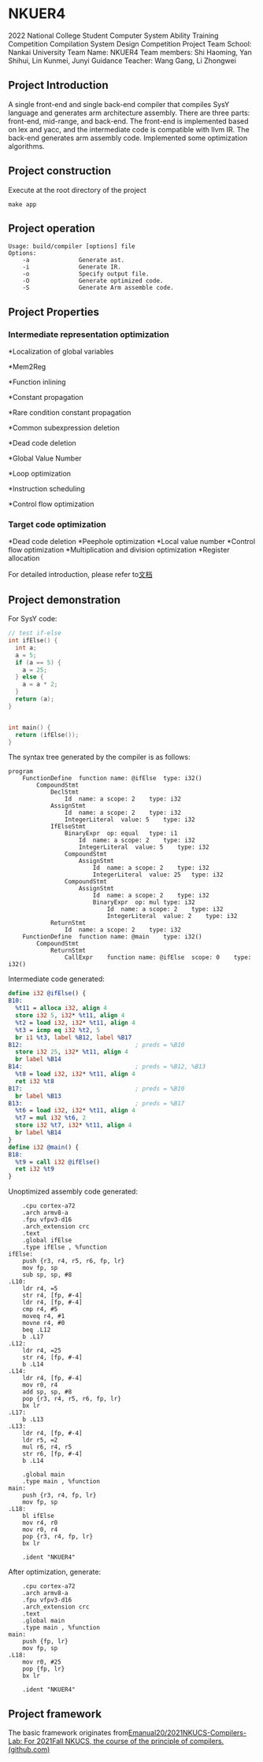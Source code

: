 # NKUER4
2022 National College Student Computer System Ability Training Competition Compilation System Design Competition Project
Team School: Nankai University
Team Name: NKUER4
Team members: Shi Haoming, Yan Shihui, Lin Kunmei, Junyi
Guidance Teacher: Wang Gang, Li Zhongwei

## Project Introduction
A single front-end and single back-end compiler that compiles SysY language and generates arm architecture assembly.
There are three parts: front-end, mid-range, and back-end. The front-end is implemented based on lex and yacc, and the intermediate code is compatible with llvm IR. The back-end generates arm assembly code.
Implemented some optimization algorithms.

## Project construction
Execute at the root directory of the project
```
make app
```
## Project operation
```
Usage: build/compiler [options] file
Options: 
    -a              Generate ast.
    -i              Generate IR.
    -o              Specify output file.
    -O              Generate optimized code.
    -S              Generate Arm assemble code.
```

## Project Properties
### Intermediate representation optimization
*Localization of global variables

*Mem2Reg

*Function inlining

*Constant propagation

*Rare condition constant propagation

*Common subexpression deletion

*Dead code deletion

*Global Value Number

*Loop optimization

*Instruction scheduling

*Control flow optimization

### Target code optimization

*Dead code deletion
*Peephole optimization
*Local value number
*Control flow optimization
*Multiplication and division optimization
*Register allocation

For detailed introduction, please refer to[文档](./NKUER4_final.pdf)

## Project demonstration
For SysY code:
``` c
// test if-else
int ifElse() {
  int a;
  a = 5;
  if (a == 5) {
    a = 25;
  } else {
    a = a * 2;
  }
  return (a);
}


int main() {
  return (ifElse());
}
```

The syntax tree generated by the compiler is as follows:
```
program
    FunctionDefine	function name: @ifElse	type: i32()
        CompoundStmt
            DeclStmt
                Id	name: a	scope: 2	type: i32
            AssignStmt
                Id	name: a	scope: 2	type: i32
                IntegerLiteral	value: 5	type: i32
            IfElseStmt
                BinaryExpr	op: equal	type: i1
                    Id	name: a	scope: 2	type: i32
                    IntegerLiteral	value: 5	type: i32
                CompoundStmt
                    AssignStmt
                        Id	name: a	scope: 2	type: i32
                        IntegerLiteral	value: 25	type: i32
                CompoundStmt
                    AssignStmt
                        Id	name: a	scope: 2	type: i32
                        BinaryExpr	op: mul	type: i32
                            Id	name: a	scope: 2	type: i32
                            IntegerLiteral	value: 2	type: i32
            ReturnStmt
                Id	name: a	scope: 2	type: i32
    FunctionDefine	function name: @main	type: i32()
        CompoundStmt
            ReturnStmt
                CallExpr	function name: @ifElse	scope: 0	type: i32()

```
Intermediate code generated:
``` llvm
define i32 @ifElse() {
B10:
  %t11 = alloca i32, align 4
  store i32 5, i32* %t11, align 4
  %t2 = load i32, i32* %t11, align 4
  %t3 = icmp eq i32 %t2, 5
  br i1 %t3, label %B12, label %B17
B12:                               	; preds = %B10
  store i32 25, i32* %t11, align 4
  br label %B14
B14:                               	; preds = %B12, %B13
  %t8 = load i32, i32* %t11, align 4
  ret i32 %t8
B17:                               	; preds = %B10
  br label %B13
B13:                               	; preds = %B17
  %t6 = load i32, i32* %t11, align 4
  %t7 = mul i32 %t6, 2
  store i32 %t7, i32* %t11, align 4
  br label %B14
}
define i32 @main() {
B18:
  %t9 = call i32 @ifElse()
  ret i32 %t9
}

```

Unoptimized assembly code generated:
``` arm
	.cpu cortex-a72
	.arch armv8-a
	.fpu vfpv3-d16
	.arch_extension crc
	.text
	.global ifElse
	.type ifElse , %function
ifElse:
	push {r3, r4, r5, r6, fp, lr}
	mov fp, sp
	sub sp, sp, #8
.L10:
	ldr r4, =5
	str r4, [fp, #-4]
	ldr r4, [fp, #-4]
	cmp r4, #5
	moveq r4, #1
	movne r4, #0
	beq .L12
	b .L17
.L12:
	ldr r4, =25
	str r4, [fp, #-4]
	b .L14
.L14:
	ldr r4, [fp, #-4]
	mov r0, r4
	add sp, sp, #8
	pop {r3, r4, r5, r6, fp, lr}
	bx lr
.L17:
	b .L13
.L13:
	ldr r4, [fp, #-4]
	ldr r5, =2
	mul r6, r4, r5
	str r6, [fp, #-4]
	b .L14

	.global main
	.type main , %function
main:
	push {r3, r4, fp, lr}
	mov fp, sp
.L18:
	bl ifElse
	mov r4, r0
	mov r0, r4
	pop {r3, r4, fp, lr}
	bx lr

	.ident "NKUER4"
```

After optimization, generate:
``` arm
	.cpu cortex-a72
	.arch armv8-a
	.fpu vfpv3-d16
	.arch_extension crc
	.text
	.global main
	.type main , %function
main:
	push {fp, lr}
	mov fp, sp
.L18:
	mov r0, #25
	pop {fp, lr}
	bx lr

	.ident "NKUER4"

```

## Project framework
The basic framework originates from[Emanual20/2021NKUCS-Compilers-Lab: For 2021Fall NKUCS, the course of the principle of compilers. (github.com)](https://github.com/Emanual20/2021NKUCS-Compilers-Lab)
